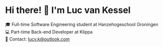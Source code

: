 # Hi there! 👋 I'm Luc van Kessel

🎓 Full-time Software Engineering student at Hanzehogeschool Groningen  
💻 Part-time Back-end Developer at Klippa  
📧 Contact: lucv.k@outlook.com
